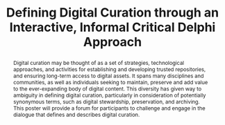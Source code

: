 ---
abstract: Digital curation may be thought of as a set of strategies, technological
  approaches, and activities for establishing and developing trusted repositories,
  and ensuring long-term access to digital assets. It spans many disciplines and communities,
  as well as individuals seeking to maintain, preserve and add value to the ever-expanding
  body of digital content. This diversity has given way to ambiguity in defining digital
  curation, particularly in consideration of potentially synonymous terms, such as
  digital stewardship, preservation, and archiving. This poster will provide a forum
  for participants to challenge and engage in the dialogue that defines and describes
  digital curation.
creators:
- Nordland, Lori Podolsky
- Hank, Carolyn
date: null
document_url: https://services.phaidra.univie.ac.at/api/object/o:294076/download
grand_parent: iPRES
institutions: []
keywords:
- ischool
- toronto
- canada
- digital curation
- preservation
- archives
- definition
- consensus
landing_page_url: https://phaidra.univie.ac.at/o:294076
language: eng
layout: publication
license: CC BY-NC-SA 3.0 AT
notes_url: null
parent: iPRES 2012
publication_type: poster
size: 578651
slides_url: null
source_name: iPRES
stream_url: null
title: Defining Digital Curation through an Interactive, Informal Critical Delphi
  Approach
year: 2012
---
